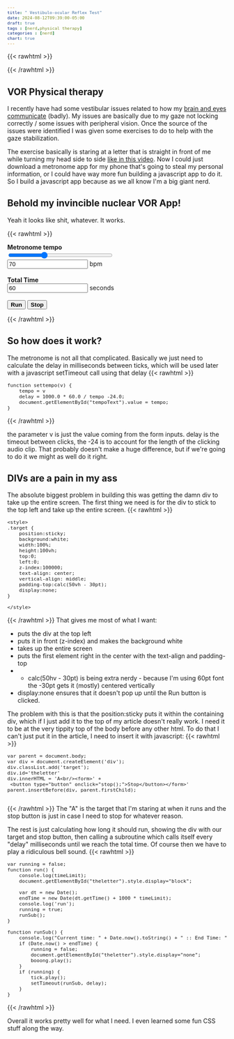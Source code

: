 ```yaml
---
title: " Vestibulo-ocular Reflex Test"
date: 2024-08-12T09:39:00-05:00
draft: true
tags : [nerd,physical therapy]
categories : [nerd]
chart: true
---
```


{{< rawhtml >}}
<script src="
https://cdn.jsdelivr.net/npm/js-cookie@3.0.5/dist/js.cookie.min.js
"></script>

<style>
    .target {
        font-size:36pt;
        font-weight:bold;
        position:sticky;
        border: none; /* solid 1px red; */
        background:white;
        width:100%;
        height:100vh;
        top:0;
        left:0;
        z-index:100000;
        text-align: center;
        vertical-align: middle;  
        padding-top:calc(50vh - 30pt);
        display:none;
    }

    .target button {
        font-size:12pt;
    }

    label, button {
        font-weight:bold;
    }

    pre {
        font-size:80%;
    }

    .container {
        position:absolute;
        top:0;
        left:0;
        width:100%;
        height:100%;
        border: 1px solid blue;
    }

    #note {
        font-size:12pt;
        font-weight:normal;
        color:black;
        position:absolute;
        top:0;
        left:0;
    }

    #drag{
        border:none; 
        display:block;
        position:absolute;
    }
  </style>
<!--
<div class='target' id="theletter">A
<br>
<form>
<button type="button" onclick="stop();">Stop</button>
</form>
</div>
-->
{{< /rawhtml >}}

## VOR Physical therapy

I recently have had some vestibular issues related to how my [brain and eyes communicate](https://www.physio-pedia.com/Vestibulo-Ocular_Reflex) (badly). My issues are basically due to my gaze not locking correctly / some issues with peripheral vision. Once the source of the issues were identified I was given some exercises to do to help with the gaze stabilization. 
<!--more--> 

The exercise basically is staring at a letter that is straight in front of me while turning my head side to side
[like in this video](https://youtu.be/Mk7v9r4acQU?t=236). Now I could just download a metronome app for my phone that's going to steal 
my personal information, or I could have way more fun building a javascript app to do it. So I build a javascript app because as we all 
know I'm a big giant nerd.

## Behold my invincible nuclear VOR App!
Yeah it looks like shit, whatever. It works.

{{< rawhtml >}}
<form>
    <!-- <button  type="button" onclick="javascript:runProj();">Run</button > <br/> -->
    <label>Metronome tempo</label><br/>
    <input type="range" min="30" max="150" value="70" class="slider" id="tempo" onchange="settempo(this.value)" style="width:18em">
    <br/>
    <input type="text" id="tempoText" value="70" onchange="settempo2(this.value)"></input> bpm
    <br/>
    <br/>
    <label>Total Time</label><br/>
    <input type="text" id="timelimit" value="60" onchange="setTime(this.value)"></input> seconds
    <br/>
    <br/>
    <button type="button" onclick="run();">Run</button>
    <button type="button" onclick="stop();">Stop</button>
    <!-- <button type="button" onclick="show();">Show!</button> -->
</form>

<script>
    var running = false;
    var timeLimit = 60.0;
    var tempo = 70;
    var delay = 1000.0 * 60.0 / tempo;
    var tick = new Audio('/metronome.mp3');
    var booong = new Audio('/boooong.mp3');
    var endTime = Date.now();

    var calcTop = 0;
    var calcLeft = 0;
    //audio.play();

    function isNumber(value) {
    return typeof value === 'number';
    }

    function settempo(v) {
        tempo = v
        delay = 1000.0 * 60.0 / tempo - 24.0;
        document.getElementById("tempoText").value = tempo;
    }


    function settempo2(v) {
        tempo = v;
        delay = 1000.0 * 60.0 / tempo - 24.0;
        document.getElementById("tempo").value = tempo;
        //runProj();
    }

    function setTime(v) {
        console.log(v);
        timeLimit = v;
    }    
 
    function run() {
        console.log(timeLimit);
        document.getElementById("theletter").style.display="block";
        dragElement(document.getElementById("drag"));

        var dt = new Date();
        endTime = new Date(dt.getTime() + 1000 * timeLimit);  
        console.log('run');
        running = true;
        runSub();
    }

    function runSub() {
        console.log("Current time: " + Date.now().toString() + " :: End Time: " + endTime.toString() );
        if (Date.now() > endTime) {
            running = false;
            document.getElementById("theletter").style.display="none";
            booong.play();
        }
        if (running) { 
            tick.play();
            setTimeout(runSub, delay);
        } 
    }

    function show() {
        document.getElementById("theletter").style.display="block";
        dragElement(document.getElementById("drag"));
    }

    function stop() {
        document.getElementById("theletter").style.display="none";
        running = false;
    }

    
    function createCookieValue(top,left) {
        var obj = new Object();
        obj.top = top;
        obj.left = left;
        var ret = JSON.stringify(obj);
        return obj;
    }


   function setCookie(cname,obj,exdays) {
    //console.log(obj);
    Cookies.set(cname,JSON.stringify(obj),{expires: exdays});
   }

    // drag element
    function dragElement(elmnt) {
        var pos1 = 0, pos2 = 0, pos3 = 0, pos4 = 0;
        elmnt.onmousedown = dragMouseDown;
        // These should be loaded from a cookie to save the position we want
        // If they are zero there's no cookie saved so set it to the approximate
        // center of the screen
        if ((calcTop<1) || (calcLeft<1)) {
            calcTop = screen.height / 2.0 - elmnt.offsetHeight;
            calcLeft = screen.width / 2.0 - elmnt.offsetWidth;
            console.log(calcLeft);
        }
        elmnt.style.top = calcTop + "px";
        elmnt.style.left = calcLeft + "px";


        function dragMouseDown(e) {
            e = e || window.event;
            e.preventDefault();
            // get the mouse cursor position at startup:
            pos3 = e.clientX;
            pos4 = e.clientY;
            document.onmouseup = closeDragElement;
            // call a function whenever the cursor moves:
            document.onmousemove = elementDrag;
        }

        function elementDrag(e) {
            e = e || window.event;
            e.preventDefault();
            // calculate the new cursor position:
            pos1 = pos3 - e.clientX;
            pos2 = pos4 - e.clientY;
            pos3 = e.clientX;
            pos4 = e.clientY;
            // set the element's new position:

            calcTop = (elmnt.offsetTop - pos2);
            calcLeft = (elmnt.offsetLeft - pos1);
            elmnt.style.top = calcTop + "px";
            elmnt.style.left = calcLeft + "px";


        }

        function closeDragElement() {
            // stop moving when mouse button is released:
            document.onmouseup = null;
            document.onmousemove = null;

            console.log(calcTop);
            console.log(calcLeft);
            var cookie = createCookieValue(calcTop,calcLeft);
            console.log(cookie);
            setCookie("vor.carltracy.com",cookie,24);

        }
    }


    window.onload = function() {
        var test = Cookies.get("vor.carltracy.com"); // getCookie("vor.carltracy.com");
        console.log("COOKIE!");
        console.log(test);
        var test2 = JSON.parse(test);
        console.log(test2);

        calcTop = test2["top"];
        calcLeft = test2["left"];

    }
/*
    function findFirstDescendant(parent, tagname)
    {
        parent = document.getElementById(parent);
        var descendants = parent.getElementsByTagName(tagname);
        if ( descendants.length )
            return descendants[0];
        return null;
    }
*/
    var parent = document.body;  
    var div = document.createElement('div');
    div.classList.add('target');
    div.id='theletter'
    div.innerHTML = '<div class="container"><div id="note">Drag the "A" so that it is directly in front of your eyes. The page will save the position in a cookie for the next time you visit!</div>'+
        '<div id="drag">A<br/><form> <button type="button" onclick="stop();">Stop</button></form></div></div>'
    parent.insertBefore(div, parent.firstChild);    

</script>


{{< /rawhtml >}}

## So how does it work?
The metronome is not all that complicated. Basically we just need to calculate the delay in milliseconds between ticks, which will be used later with a javascript setTimeout call using that delay
{{< rawhtml >}}

<pre>
function settempo(v) {
    tempo = v
    delay = 1000.0 * 60.0 / tempo -24.0;
    document.getElementById("tempoText").value = tempo;
}
</pre>

{{< /rawhtml >}}

the parameter v is just the value coming from the form inputs. delay is the timeout between clicks, the -24 is to account for the 
length of the clicking audio clip. That probably doesn't make a huge difference, but if we're going to do it we might as well do it right.

## DIVs are a pain in my ass
The absolute biggest problem in building this was getting the damn div to take up the entire screen. The first thing we need is for the 
div to stick to the top left and take up the entire screen.
{{< rawhtml >}}

<pre>
&lt;style&gt;
.target {
    position:sticky;
    background:white;
    width:100%;
    height:100vh;
    top:0;
    left:0;
    z-index:100000;
    text-align: center;
    vertical-align: middle;  
    padding-top:calc(50vh - 30pt);
    display:none;
}

&lt;/style&gt;
</pre>

{{< /rawhtml >}}
That gives me most of what I want:
* puts the div at the top left
* puts it in front (z-index) and makes the background white
* takes up the entire screen 
* puts the first element right in the center with the text-align and padding-top
* * calc(50hv - 30pt) is being extra nerdy - because I'm using 60pt font the -30pt gets it (mostly) centered vertically
* display:none ensures that it doesn't pop up until the Run button is clicked.

The problem with this is that the position:sticky puts it within the containing div, which if I just add it to the top of my article 
doesn't really work. I need it to be at the very tippity top of the body before any other html. To do that I can't just put it in the article, I need to insert it with javascript:
{{< rawhtml >}}

<pre>
var parent = document.body;  
var div = document.createElement('div');
div.classList.add('target');
div.id='theletter'
div.innerHTML = 'A&lt;br/&gt;&lt;form&gt;' +
 &lt;button type="button" onclick="stop();"&gt;Stop&lt;/button&gt;&lt;/form&gt;'
parent.insertBefore(div, parent.firstChild);

</pre>

{{< /rawhtml >}}
The "A" is the target that I'm staring at when it runs and the stop button is just in case I need to stop for whatever reason. 

The rest is just calculating how long it should run, showing the div with our target and stop button, then calling a subroutine 
which calls itself every "delay" milliseconds until we reach the total time. Of course then we have to play a ridiculous bell sound.
{{< rawhtml >}}
<pre>
var running = false;
function run() {
    console.log(timeLimit);
    document.getElementById("theletter").style.display="block";

    var dt = new Date();
    endTime = new Date(dt.getTime() + 1000 * timeLimit);  
    console.log('run');
    running = true;
    runSub();
}

function runSub() {
    console.log("Current time: " + Date.now().toString() + " :: End Time: " + endTime.toString() );
    if (Date.now() > endTime) {
        running = false;
        document.getElementById("theletter").style.display="none";
        booong.play();
    }
    if (running) { 
        tick.play();
        setTimeout(runSub, delay);
    } 
}
</pre>
{{< /rawhtml >}}

Overall it works pretty well for what I need. I even learned some fun CSS stuff along the way.


